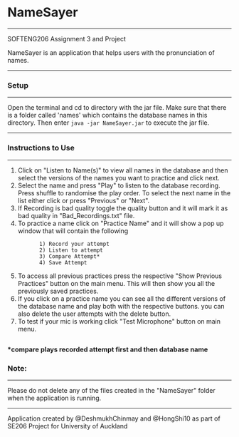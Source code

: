 # NameSayer
---
SOFTENG206 Assignment 3 and Project

NameSayer is an application that helps users with the pronunciation of names.

---
### Setup
---

Open the terminal and cd to directory with the jar file. Make sure that there is a folder called 'names' which contains the database names in this directory. Then enter `java -jar NameSayer.jar` to execute the jar file.

---
### Instructions to Use
---
1. Click on "Listen to Name(s)" to view all names in the database and then select the versions of the names you want to practice and click next.
2. Select the name and press "Play" to listen to the database recording. Press shuffle to randomise the play order. To select the next name in the list either click or press "Previous" or "Next".
3. If Recording is bad quality toggle the quality button and it will mark it as bad quality in "Bad_Recordings.txt" file.
4. To practice a name click on "Practice Name" and it will show a pop up window that will contain the following
```       
          1) Record your attempt
          2) Listen to attempt
          3) Compare Attempt*
          4) Save Attempt
```
5. To access all previous practices press the respective "Show Previous Practices" button on the main menu. This will then show you all the previously saved practices.
6. If you click on a practice name you can see all the different versions of the database name and play both with the respective buttons. you can also delete the user attempts with the delete button.
7. To test if your mic is working click "Test Microphone" button on main menu.

<sub><sup>*compare plays recorded attempt first and then database name</sup></sub>
---
### Note:
---
Please do not delete any of the files created in the "NameSayer" folder when the application is running.

---
Application created by @DeshmukhChinmay and @HongShi10 as part of SE206 Project for University of Auckland
